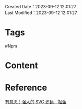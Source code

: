 Created Date：2023-09-12 12:01:27  
Last Modified：2023-09-12 12:01:27

# Tags

#Npm

# Content

# Reference

[有意思！强大的 SVG 滤镜 - 掘金](https://juejin.cn/post/6943032791122575390)
